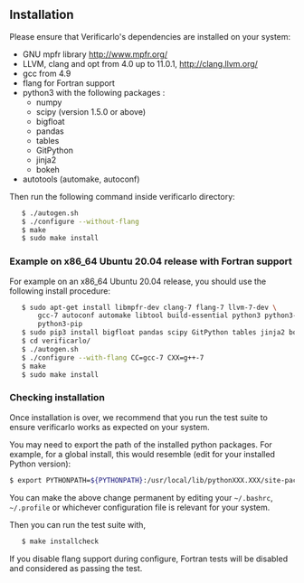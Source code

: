 ## Installation

Please ensure that Verificarlo's dependencies are installed on your system:

  * GNU mpfr library http://www.mpfr.org/
  * LLVM, clang and opt from 4.0 up to 11.0.1, http://clang.llvm.org/
  * gcc from 4.9
  * flang for Fortran support
  * python3 with the following packages :
    * numpy
    * scipy (version 1.5.0 or above)
    * bigfloat
    * pandas
    * tables
    * GitPython
    * jinja2
    * bokeh
  * autotools (automake, autoconf)

Then run the following command inside verificarlo directory:

```bash
   $ ./autogen.sh
   $ ./configure --without-flang
   $ make
   $ sudo make install
```

### Example on x86_64 Ubuntu 20.04 release with Fortran support

For example on an x86_64 Ubuntu 20.04 release, you should use the following
install procedure:

```bash
   $ sudo apt-get install libmpfr-dev clang-7 flang-7 llvm-7-dev \
       gcc-7 autoconf automake libtool build-essential python3 python3-numpy \
       python3-pip
   $ sudo pip3 install bigfloat pandas scipy GitPython tables jinja2 bokeh
   $ cd verificarlo/
   $ ./autogen.sh
   $ ./configure --with-flang CC=gcc-7 CXX=g++-7
   $ make
   $ sudo make install
```

### Checking installation

Once installation is over, we recommend that you run the test suite to ensure
verificarlo works as expected on your system.

You may need to export the path of the installed python packages. For example,
for a global install, this would resemble (edit for your installed Python
version):

```bash
$ export PYTHONPATH=${PYTHONPATH}:/usr/local/lib/pythonXXX.XXX/site-packages
```

You can make the above change permanent by editing your `~/.bashrc`,
`~/.profile` or whichever configuration file is relevant for your system.

Then you can run the test suite with,

```bash
   $ make installcheck
```

If you disable flang support during configure, Fortran tests will be
disabled and considered as passing the test.
